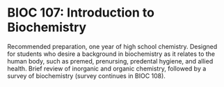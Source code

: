 # BIOC 107: Introduction to Biochemistry

Recommended preparation, one year of high school chemistry. Designed for students who desire a background in biochemistry as it relates to the human body, such as premed, prenursing, predental hygiene, and allied health. Brief review of inorganic and organic chemistry, followed by a survey of biochemistry (survey continues in BIOC 108).